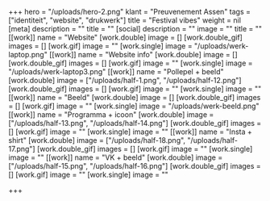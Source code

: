 +++
hero = "/uploads/hero-2.png"
klant = "Preuvenement Assen"
tags = ["identiteit", "website", "drukwerk"]
title = "Festival vibes"
weight = nil
[meta]
description = ""
title = ""
[social]
description = ""
image = ""
title = ""
[[work]]
name = "Website"
[work.double]
image = []
[work.double_gif]
images = []
[work.gif]
image = ""
[work.single]
image = "/uploads/werk-laptop.png"
[[work]]
name = "Website info"
[work.double]
image = []
[work.double_gif]
images = []
[work.gif]
image = ""
[work.single]
image = "/uploads/werk-laptop3.png"
[[work]]
name = "Pollepel + beeld"
[work.double]
image = ["/uploads/half-1.png", "/uploads/half-12.png"]
[work.double_gif]
images = []
[work.gif]
image = ""
[work.single]
image = ""
[[work]]
name = "Beeld"
[work.double]
image = []
[work.double_gif]
images = []
[work.gif]
image = ""
[work.single]
image = "/uploads/werk-beeld.png"
[[work]]
name = "Programma + icoon"
[work.double]
image = ["/uploads/half-13.png", "/uploads/half-14.png"]
[work.double_gif]
images = []
[work.gif]
image = ""
[work.single]
image = ""
[[work]]
name = "Insta + shirt"
[work.double]
image = ["/uploads/half-18.png", "/uploads/half-17.png"]
[work.double_gif]
images = []
[work.gif]
image = ""
[work.single]
image = ""
[[work]]
name = "VK + beeld"
[work.double]
image = ["/uploads/half-15.png", "/uploads/half-16.png"]
[work.double_gif]
images = []
[work.gif]
image = ""
[work.single]
image = ""

+++
